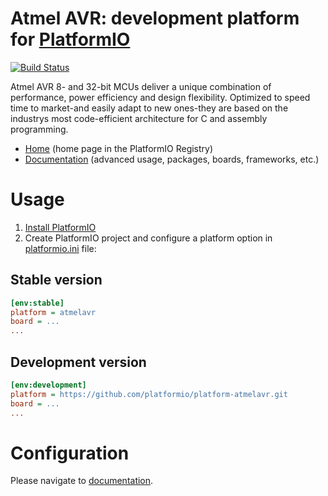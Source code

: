 # Atmel AVR: development platform for [PlatformIO](http://platformio.org)

[![Build Status](https://github.com/platformio/platform-atmelavr/workflows/Examples/badge.svg)](https://github.com/platformio/platform-atmelavr/actions)

Atmel AVR 8- and 32-bit MCUs deliver a unique combination of performance, power efficiency and design flexibility. Optimized to speed time to market-and easily adapt to new ones-they are based on the industrys most code-efficient architecture for C and assembly programming.

* [Home](https://registry.platformio.org/platforms/platformio/atmelavr) (home page in the PlatformIO Registry)
* [Documentation](https://docs.platformio.org/page/platforms/atmelavr.html) (advanced usage, packages, boards, frameworks, etc.)

# Usage

1. [Install PlatformIO](http://platformio.org)
2. Create PlatformIO project and configure a platform option in [platformio.ini](https://docs.platformio.org/page/projectconf.html) file:

## Stable version

```ini
[env:stable]
platform = atmelavr
board = ...
...
```

## Development version

```ini
[env:development]
platform = https://github.com/platformio/platform-atmelavr.git
board = ...
...
```

# Configuration

Please navigate to [documentation](https://docs.platformio.org/page/platforms/atmelavr.html).
